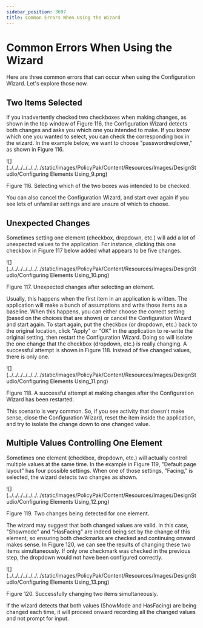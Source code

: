 ```yaml
---
sidebar_position: 3697
title: Common Errors When Using the Wizard
---
```


# Common Errors When Using the Wizard

Here are three common errors that can occur when using the Configuration Wizard. Let's explore those now.

## Two Items Selected

If you inadvertently checked two checkboxes when making changes, as shown in the top window of Figure 116, the Configuration Wizard detects both changes and asks you which one you intended to make. If you know which one you wanted to select, you can check the corresponding box in the wizard. In the example below, we want to choose "passwordreqlower," as shown in Figure 116.

![](../../../../../../../static/images/PolicyPak/Content/Resources/Images/DesignStudio/Configuring Elements Using_9.png)

Figure 116. Selecting which of the two boxes was intended to be checked.

You can also cancel the Configuration Wizard, and start over again if you see lots of unfamiliar settings and are unsure of which to choose.

## Unexpected Changes

Sometimes setting one element (checkbox, dropdown, etc.) will add a lot of unexpected values to the application. For instance, clicking this one checkbox in Figure 117 below added what appears to be five changes.

![](../../../../../../../static/images/PolicyPak/Content/Resources/Images/DesignStudio/Configuring Elements Using_10.png)

Figure 117. Unexpected changes after selecting an element.

Usually, this happens when the first item in an application is written. The application will make a bunch of assumptions and write those items as a baseline. When this happens, you can either choose the correct setting (based on the choices that are shown) or cancel the Configuration Wizard and start again. To start again, put the checkbox (or dropdown, etc.) back to the original location, click "Apply" or "OK" in the application to re-write the original setting, then restart the Configuration Wizard. Doing so will isolate the one change that the checkbox (dropdown, etc.) is really changing. A successful attempt is shown in Figure 118. Instead of five changed values, there is only one.

![](../../../../../../../static/images/PolicyPak/Content/Resources/Images/DesignStudio/Configuring Elements Using_11.png)

Figure 118. A successful attempt at making changes after the Configuration Wizard has been restarted.

This scenario is very common. So, if you see activity that doesn't make sense, close the Configuration Wizard, reset the item inside the application, and try to isolate the change down to one changed value.

## Multiple Values Controlling One Element

Sometimes one element (checkbox, dropdown, etc.) will actually control multiple values at the same time. In the example in Figure 119, "Default page layout" has four possible settings. When one of those settings, "Facing," is selected, the wizard detects two changes as shown.

![](../../../../../../../static/images/PolicyPak/Content/Resources/Images/DesignStudio/Configuring Elements Using_12.png)

Figure 119. Two changes being detected for one element.

The wizard may suggest that both changed values are valid. In this case, "Showmode" and "HasFacing" are indeed being set by the change of this element, so ensuring both checkmarks are checked and continuing onward makes sense. In Figure 120, we can see the results of changing these two items simultaneously. If only one checkmark was checked in the previous step, the dropdown would not have been configured correctly.

![](../../../../../../../static/images/PolicyPak/Content/Resources/Images/DesignStudio/Configuring Elements Using_13.png)

Figure 120. Successfully changing two items simultaneously.

If the wizard detects that both values (ShowMode and HasFacing) are being changed each time, it will proceed onward recording all the changed values and not prompt for input.